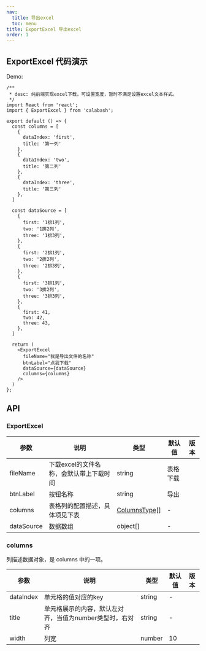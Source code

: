 ```yaml
---
nav:
  title: 导出excel
  toc: menu
title: ExportExcel 导出excel
order: 1
---
```


## ExportExcel 代码演示

Demo:

```tsx
/**
 * desc: 纯前端实现excel下载，可设置宽度，暂时不满足设置excel文本样式。
 */
import React from 'react';
import { ExportExcel } from 'calabash';

export default () => {
  const columns = [
    {
      dataIndex: 'first',
      title: '第一列'
    },
    {
      dataIndex: 'two',
      title: '第二列'
    },
    {
      dataIndex: 'three',
      title: '第三列'
    },
  ]

  const dataSource = [
    {
      first: '1排1列',
      two: '1排2列',
      three: '1排3列',
    },
    {
      first: '2排1列',
      two: '2排2列',
      three: '2排3列',
    },
    {
      first: '3排1列',
      two: '3排2列',
      three: '3排3列',
    },
    {
      first: 41,
      two: 42,
      three: 43,
    },
  ]

  return (
    <ExportExcel
      fileName="我是导出文件的名称"
      btnLabel="点我下载"
      dataSource={dataSource}
      columns={columns}
    />
  )
};
```


## API

### ExportExcel

| 参数 | 说明 | 类型 | 默认值 | 版本 |
| --- | --- | --- | --- | --- |
| fileName | 下载excel的文件名称，会默认带上下载时间 | string | 表格下载 |  |
| btnLabel | 按钮名称 | string | 导出 |  |
| columns | 表格列的配置描述，具体项见下表 | [ColumnsType](#columns)\[] | - |  |
| dataSource | 数据数组 | object\[] | - |  |

### columns

列描述数据对象，是 columns 中的一项。

| 参数 | 说明 | 类型 | 默认值 | 版本 |
| --- | --- | --- | --- | --- |
| dataIndex | 单元格的值对应的key | string | - |  |
| title | 单元格展示的内容，默认左对齐，当值为number类型时，右对齐 | string | - |  |
| width | 列宽 | number | 10 |  |
